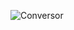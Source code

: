 ![Conversor](https://github.com/Yoswell/Conversor_De_Monedas/assets/113799193/26feb14e-6224-4915-a65f-9975887a26c6)
